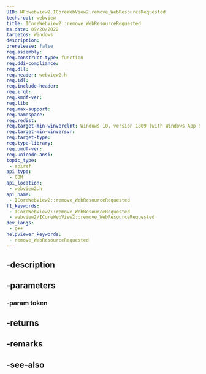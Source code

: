 ```yaml
---
UID: NF:webview2.ICoreWebView2.remove_WebResourceRequested
tech.root: webview
title: ICoreWebView2::remove_WebResourceRequested
ms.date: 09/20/2022
targetos: Windows
description: 
prerelease: false
req.assembly: 
req.construct-type: function
req.ddi-compliance: 
req.dll: 
req.header: webview2.h
req.idl: 
req.include-header: 
req.irql: 
req.kmdf-ver: 
req.lib: 
req.max-support: 
req.namespace: 
req.redist: 
req.target-min-winverclnt: Windows 10, version 1809 (with Windows App SDK 1.1 or later)
req.target-min-winversvr: 
req.target-type: 
req.type-library: 
req.umdf-ver: 
req.unicode-ansi: 
topic_type:
 - apiref
api_type:
 - COM
api_location:
 - webview2.h
api_name:
 - ICoreWebView2::remove_WebResourceRequested
f1_keywords:
 - ICoreWebView2::remove_WebResourceRequested
 - webview2/ICoreWebView2::remove_WebResourceRequested
dev_langs:
 - c++
helpviewer_keywords:
 - remove_WebResourceRequested
---
```


## -description

## -parameters

### -param token

## -returns

## -remarks

## -see-also

